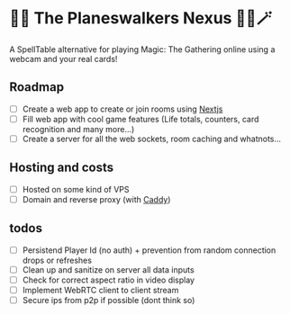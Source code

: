 # 🧙‍♂️ The Planeswalkers Nexus 🧙‍♀️🪄

A SpellTable alternative for playing Magic: The Gathering online using a webcam and your real cards!

## Roadmap

- [ ] Create a web app to create or join rooms using [Nextjs](https://nextjs.org/)
- [ ] Fill web app with cool game features (Life totals, counters, card recognition and many more...)
- [ ] Create a server for all the web sockets, room caching and whatnots...

## Hosting and costs

- [ ] Hosted on some kind of VPS
- [ ] Domain and reverse proxy (with [Caddy](https://caddyserver.com/))

## todos

- [ ] Persistend Player Id (no auth) + prevention from random connection drops or refreshes
- [ ] Clean up and sanitize on server all data inputs
- [ ] Check for correct aspect ratio in video display
- [ ] Implement WebRTC client to client stream
- [ ] Secure ips from p2p if possible (dont think so)
